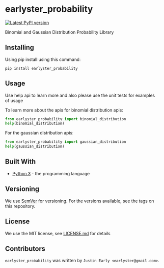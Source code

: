 earlyster_probability
=====================

[![Latest PyPI version](https://img.shields.io/pypi/v/earlyster_probability.svg)](https://pypi.python.org/pypi/earlyster_probability)

Binomial and Gaussian Distribution Probability Library

## Installing

Using pip install using this command:
```
pip install earlyster_probability
```

## Usage

Use help api to learn more and also please use the unit tests for examples of usage

To learn more about the apis for binomial distribution apis:

```python
from earlyster_probability import binomial_distribution
help(binomial_distribution)
```

For the gaussian distribution apis:

```python
from earlyster_probability import gaussian_distribution
help(gaussian_distribution)
```


## Built With
* [Python 3](https://www.python.org/) - the programming language


## Versioning
We use [SemVer](semver.org) for versioning. For the versions available, see the tags on this repository.


## License
We use the MIT license, see [LICENSE.md](LICENSE.md) for details

Contributors
------------

`earlyster_probability` was written by `Justin Early <earlyster@gmail.com>`.
